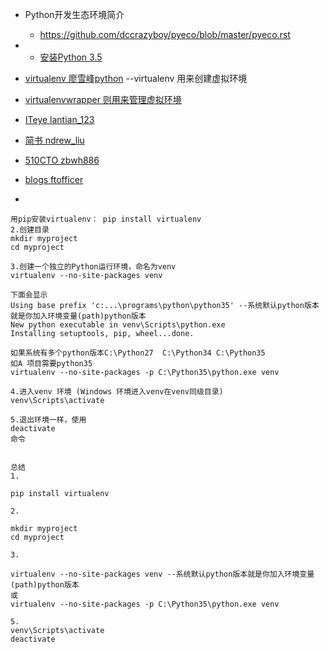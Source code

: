 * Python开发生态环境简介
  * https://github.com/dccrazyboy/pyeco/blob/master/pyeco.rst
* * [安装Python 3.5](http://www.liaoxuefeng.com/wiki/0014316089557264a6b348958f449949df42a6d3a2e542c000/0014316090478912dab2a3a9e8f4ed49d28854b292f85bb000)
* [virtualenv 廖雪峰python](http://www.liaoxuefeng.com/wiki/0014316089557264a6b348958f449949df42a6d3a2e542c000/001432712108300322c61f256c74803b43bfd65c6f8d0d0000) --virtualenv 用来创建虚拟环境
* [virtualenvwrapper 则用来管理虚拟环境](https://virtualenvwrapper.readthedocs.org/en/latest/install.html)
* [ITeye lantian_123](http://liuzhijun.iteye.com/blog/1872241)

* [简书 ndrew_liu ](http://www.jianshu.com/p/08c657bd34f1)
* [510CTO zbwh886](http://qicheng0211.blog.51cto.com/3958621/1561685)
* [blogs ftofficer](http://blogs.360.cn/blog/how-360-uses-python-1-virtualenv/)
* 
```
用pip安装virtualenv： pip install virtualenv
2.创建目录
mkdir myproject
cd myproject

3.创建一个独立的Python运行环境，命名为venv
virtualenv --no-site-packages venv

下面会显示
Using base prefix 'c:...\programs\python\python35' --系统默认python版本就是你加入环境变量(path)python版本
New python executable in venv\Scripts\python.exe
Installing setuptools, pip, wheel...done.

如果系统有多个python版本C:\Python27  C:\Python34 C:\Python35
如A 项目需要python35
virtualenv --no-site-packages -p C:\Python35\python.exe venv

4.进入venv 环境 (Windows 环境进入venv在venv同级目录)
venv\Scripts\activate

5.退出环境一样，使用
deactivate
命令


总结
1.

pip install virtualenv

2.

mkdir myproject
cd myproject

3.

virtualenv --no-site-packages venv --系统默认python版本就是你加入环境变量(path)python版本
或
virtualenv --no-site-packages -p C:\Python35\python.exe venv

5.
venv\Scripts\activate
deactivate


```

